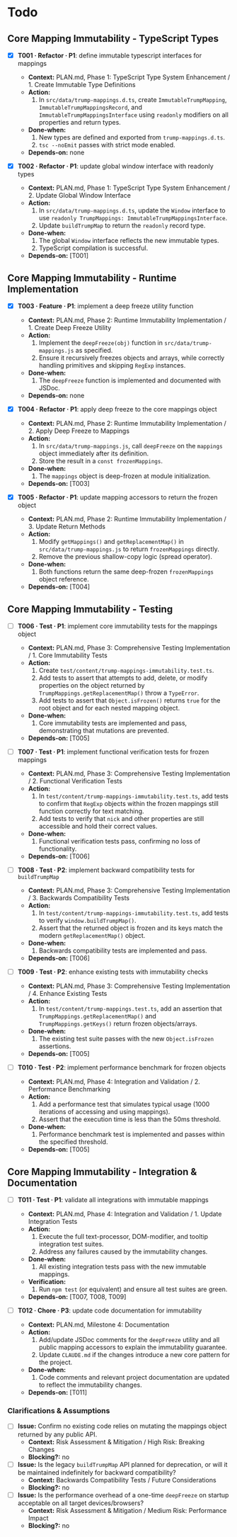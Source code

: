 # Todo

## Core Mapping Immutability - TypeScript Types
- [x] **T001 · Refactor · P1**: define immutable typescript interfaces for mappings
    - **Context:** PLAN.md, Phase 1: TypeScript Type System Enhancement / 1. Create Immutable Type Definitions
    - **Action:**
        1. In `src/data/trump-mappings.d.ts`, create `ImmutableTrumpMapping`, `ImmutableTrumpMappingsRecord`, and `ImmutableTrumpMappingsInterface` using `readonly` modifiers on all properties and return types.
    - **Done‑when:**
        1. New types are defined and exported from `trump-mappings.d.ts`.
        2. `tsc --noEmit` passes with strict mode enabled.
    - **Depends‑on:** none

- [x] **T002 · Refactor · P1**: update global window interface with readonly types
    - **Context:** PLAN.md, Phase 1: TypeScript Type System Enhancement / 2. Update Global Window Interface
    - **Action:**
        1. In `src/data/trump-mappings.d.ts`, update the `Window` interface to use `readonly TrumpMappings: ImmutableTrumpMappingsInterface`.
        2. Update `buildTrumpMap` to return the `readonly` record type.
    - **Done‑when:**
        1. The global `Window` interface reflects the new immutable types.
        2. TypeScript compilation is successful.
    - **Depends‑on:** [T001]

## Core Mapping Immutability - Runtime Implementation
- [x] **T003 · Feature · P1**: implement a deep freeze utility function
    - **Context:** PLAN.md, Phase 2: Runtime Immutability Implementation / 1. Create Deep Freeze Utility
    - **Action:**
        1. Implement the `deepFreeze(obj)` function in `src/data/trump-mappings.js` as specified.
        2. Ensure it recursively freezes objects and arrays, while correctly handling primitives and skipping `RegExp` instances.
    - **Done‑when:**
        1. The `deepFreeze` function is implemented and documented with JSDoc.
    - **Depends‑on:** none

- [x] **T004 · Refactor · P1**: apply deep freeze to the core mappings object
    - **Context:** PLAN.md, Phase 2: Runtime Immutability Implementation / 2. Apply Deep Freeze to Mappings
    - **Action:**
        1. In `src/data/trump-mappings.js`, call `deepFreeze` on the `mappings` object immediately after its definition.
        2. Store the result in a `const frozenMappings`.
    - **Done‑when:**
        1. The `mappings` object is deep-frozen at module initialization.
    - **Depends‑on:** [T003]

- [x] **T005 · Refactor · P1**: update mapping accessors to return the frozen object
    - **Context:** PLAN.md, Phase 2: Runtime Immutability Implementation / 3. Update Return Methods
    - **Action:**
        1. Modify `getMappings()` and `getReplacementMap()` in `src/data/trump-mappings.js` to return `frozenMappings` directly.
        2. Remove the previous shallow-copy logic (spread operator).
    - **Done‑when:**
        1. Both functions return the same deep-frozen `frozenMappings` object reference.
    - **Depends‑on:** [T004]

## Core Mapping Immutability - Testing
- [ ] **T006 · Test · P1**: implement core immutability tests for the mappings object
    - **Context:** PLAN.md, Phase 3: Comprehensive Testing Implementation / 1. Core Immutability Tests
    - **Action:**
        1. Create `test/content/trump-mappings-immutability.test.ts`.
        2. Add tests to assert that attempts to add, delete, or modify properties on the object returned by `TrumpMappings.getReplacementMap()` throw a `TypeError`.
        3. Add tests to assert that `Object.isFrozen()` returns `true` for the root object and for each nested mapping object.
    - **Done‑when:**
        1. Core immutability tests are implemented and pass, demonstrating that mutations are prevented.
    - **Depends‑on:** [T005]

- [ ] **T007 · Test · P1**: implement functional verification tests for frozen mappings
    - **Context:** PLAN.md, Phase 3: Comprehensive Testing Implementation / 2. Functional Verification Tests
    - **Action:**
        1. In `test/content/trump-mappings-immutability.test.ts`, add tests to confirm that `RegExp` objects within the frozen mappings still function correctly for text matching.
        2. Add tests to verify that `nick` and other properties are still accessible and hold their correct values.
    - **Done‑when:**
        1. Functional verification tests pass, confirming no loss of functionality.
    - **Depends‑on:** [T006]

- [ ] **T008 · Test · P2**: implement backward compatibility tests for `buildTrumpMap`
    - **Context:** PLAN.md, Phase 3: Comprehensive Testing Implementation / 3. Backwards Compatibility Tests
    - **Action:**
        1. In `test/content/trump-mappings-immutability.test.ts`, add tests to verify `window.buildTrumpMap()`.
        2. Assert that the returned object is frozen and its keys match the modern `getReplacementMap()` object.
    - **Done‑when:**
        1. Backwards compatibility tests are implemented and pass.
    - **Depends‑on:** [T006]

- [ ] **T009 · Test · P2**: enhance existing tests with immutability checks
    - **Context:** PLAN.md, Phase 3: Comprehensive Testing Implementation / 4. Enhance Existing Tests
    - **Action:**
        1. In `test/content/trump-mappings.test.ts`, add an assertion that `TrumpMappings.getReplacementMap()` and `TrumpMappings.getKeys()` return frozen objects/arrays.
    - **Done‑when:**
        1. The existing test suite passes with the new `Object.isFrozen` assertions.
    - **Depends‑on:** [T005]

- [ ] **T010 · Test · P2**: implement performance benchmark for frozen objects
    - **Context:** PLAN.md, Phase 4: Integration and Validation / 2. Performance Benchmarking
    - **Action:**
        1. Add a performance test that simulates typical usage (1000 iterations of accessing and using mappings).
        2. Assert that the execution time is less than the 50ms threshold.
    - **Done‑when:**
        1. Performance benchmark test is implemented and passes within the specified threshold.
    - **Depends‑on:** [T005]

## Core Mapping Immutability - Integration & Documentation
- [ ] **T011 · Test · P1**: validate all integrations with immutable mappings
    - **Context:** PLAN.md, Phase 4: Integration and Validation / 1. Update Integration Tests
    - **Action:**
        1. Execute the full text-processor, DOM-modifier, and tooltip integration test suites.
        2. Address any failures caused by the immutability changes.
    - **Done‑when:**
        1. All existing integration tests pass with the new immutable mappings.
    - **Verification:**
        1. Run `npm test` (or equivalent) and ensure all test suites are green.
    - **Depends‑on:** [T007, T008, T009]

- [ ] **T012 · Chore · P3**: update code documentation for immutability
    - **Context:** PLAN.md, Milestone 4: Documentation
    - **Action:**
        1. Add/update JSDoc comments for the `deepFreeze` utility and all public mapping accessors to explain the immutability guarantee.
        2. Update `CLAUDE.md` if the changes introduce a new core pattern for the project.
    - **Done‑when:**
        1. Code comments and relevant project documentation are updated to reflect the immutability changes.
    - **Depends‑on:** [T011]

### Clarifications & Assumptions
- [ ] **Issue:** Confirm no existing code relies on mutating the mappings object returned by any public API.
    - **Context:** Risk Assessment & Mitigation / High Risk: Breaking Changes
    - **Blocking?:** no
- [ ] **Issue:** Is the legacy `buildTrumpMap` API planned for deprecation, or will it be maintained indefinitely for backward compatibility?
    - **Context:** Backwards Compatibility Tests / Future Considerations
    - **Blocking?:** no
- [ ] **Issue:** Is the performance overhead of a one-time `deepFreeze` on startup acceptable on all target devices/browsers?
    - **Context:** Risk Assessment & Mitigation / Medium Risk: Performance Impact
    - **Blocking?:** no